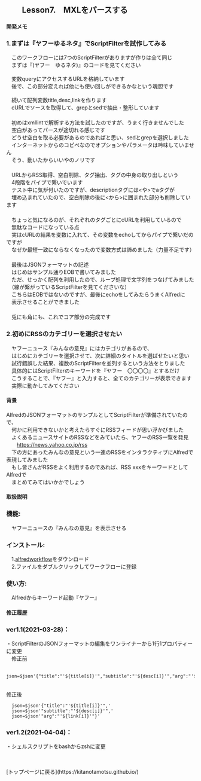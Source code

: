 ## 　　Lesson7.　MXLをパースする
#### 開発メモ
### 1.まずは『ヤフーゆるネタ』でScriptFilterを試作してみる
　このワークフローには7つのScriptFilterがありますが作りは全て同じ
<br>　まずは『(ヤフー　ゆるネタ)』のコードを見てください
<br>
<br>　変数queryにアクセスするURLを格納しています
<br>　後で、この部分変えれば他にも使い回しができるかなという魂胆です
<br>
<br>　続いて配列変数title,desc,linkを作ります
<br>　cURLでソースを取得して、grepとsedで抽出・整形しています
<br>　
<br>　初めはxmllintで解析する方法を試したのですが、うまく行きませんでした
<br>　空白があってパースが途切れる感じです
<br>　どうせ空白を取る必要があるのであればと思い、sedとgrepを選択しました
<br>　インターネットからのコピペなのでオプションやパラメータは吟味していません
<br>　そう、動いたからいいやのノリです
<br>　
<br>　URLからRSS取得、空白削除、タグ抽出、タグの中身の取り出しという
<br>　4段階をパイプで繋いでいます
<br>　テスト中に気が付いたのですが、descriptionタグには&lt;や&gt;でaタグが
<br>　埋め込まれていたので、空白削除の後に&lt;から&gt;に囲まれた部分も削除しています
<br>　
<br>　ちょっと気になるのが、それぞれのタグごとにcURLを利用しているので
<br>　無駄なコードになっている点
<br>　実はcURLの結果を変数に入れて、その変数をechoしてからパイプで繋いだのですが
<br>　なぜか最短一致にならなくなったので変数方式は諦めました（力量不足です）　
<br>　
<br>　最後はJSONフォーマットの記述
<br>　はじめはサンプル通りEOBで書いてみました
<br>　ただ、せっかく配列を利用したので、ループ処理で文字列をつなげてみました
<br>　（線が繋がっているScriptFilterを見てくださいな）
<br>　こちらはEOBではないのですが、最後にechoをしてみたらうまくAlfredに
<br>　表示させることができました
<br>　
<br>　兎にも角にも、これでコア部分の完成です

### 2.初めにRSSのカテゴリーを選択させたい
　ヤフーニュース『みんなの意見』にはカテゴリがあるので、
<br>　はじめにカテゴリーを選択させて、次に詳細のタイトルを選ばせたいと思い
<br>　試行錯誤した結果、複数のScriptFilterを並列するという方法をとりました
<br>　具体的にはScriptFilterのキーワードを『ヤフー　〇〇〇〇』とするだけ
<br>　こうすることで、『ヤフー』と入力すると、全てのカテゴリーが表示できます
<br>　実際に動かしてみてください

#### 背景
 AlfredのJSONフォーマットのサンプルとしてScriptFilterが準備されていたので、
<br>　何かに利用できないかと考えたらすぐにRSSフィードが思い浮かびました
<br>　よくあるニュースサイトのRSSなどをみていたら、ヤフーのRSS一覧を発見
<br>　　https://news.yahoo.co.jp/rss
<br>　下の方にあったみんなの意見という一連のRSSをインタラクティブにAlfredで表現してみました
<br>　もし皆さんがRSSをよく利用するのであれば、RSS xxxをキーワードとしてAlfredで
<br>　まとめてみてはいかかでしょう

#### 取扱説明
### 機能:
　ヤフーニュースの『みんなの意見』を表示させる
### インストール:
　1.[alfredworkflow](https://github.com/KitanoTamotsu/yahoo/releases/download/1.2/yahoo.alfredworkflow.zip)をダウンロード 
<br>　2.ファイルをダブルクリックしてワークフローに登録
### 使い方:
　Alfredからキーワード起動『ヤフー』


#### 修正履歴
### ver1.1(2021-03-28)：
・ScriptFilterのJSONフォーマットの編集をワンライナーから1行1プロパティーに変更
<br>　修正前
```
　json=$json'{"title":"'${title[i]}'","subtitle":"'${desc[i]}'","arg":"'${link[i]}'"}'  
``` 
<br> 修正後
```
  json=$json'{"title":"'${title[i]}'",'
  json=$json'"subtitle":"'${desc[i]}'",'
  json=$json'"arg":"'${link[i]}'"}'  
```
### ver1.2(2021-04-04)：
 ・シェルスクリプトをbashからzshに変更

<br>
<br>
[トップページに戻る](https://kitanotamotsu.github.io/)

